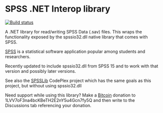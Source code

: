 # SPSS .NET Interop library

[![Build status](https://andrewarnott.visualstudio.com/DefaultCollection/_apis/public/build/definitions/c4c7c7c9-74aa-4d88-9a4b-6f4b9e79002a/2/badge)](https://andrewarnott.visualstudio.com/DefaultCollection/GitHub/_build#)

A .NET library for read/writing SPSS Data (.sav) files. This wraps the functionality exposed by the spssio32.dll native library that comes with SPSS.

[SPSS][1] is a statistical software application popular among students and researchers.

Recently updated to include spssio32.dll from SPSS 15 and to work with that version and possibly later versions.

See also the [SPSSLib][2] CodePlex project which has the same goals as this project, but without using spssio32.dll

Need support while using this library?
Make a [Bitcoin][3] donation to 1LVV7oF3na4bcKBeTH2E2nY5u4Gcn7fy5Q and then write to the Discussions tab referencing your donation.

[1]: http://www.spss.com/spss
[2]: http://spsslib.codeplex.com/
[3]: http://bitcoin.org/
